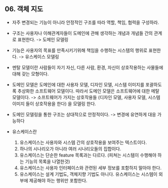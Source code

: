 ## 06. 객체 지도

* 자주 변경되는 기능이 아니라 안정적인 구조를 따라 역할, 책임, 협력을 구성하라.


* 구조는 사용자나 이해관계자들이 도메인에 관해 생각하는 개념과 개념들 간의 관계로 표현한다.  -> 도메인 모델링


* 기능은 사용자의 목표를 만족시키기위해 책임을 수행하는 시스템의 행위로 표현한다. -> 유스케이스 모델링


* 멘탈 모델이란 사람들이 자기 자신, 다른 사람, 환경, 자신이 상호작용하는 사물들에 대해 갖는 모형이다.


* 도메인 모델은 도메인에 대한 사용자 모델, 디자인 모델, 시스템 이미지를 포괄하도록 추상화한 소프트웨어 모델이다. 따라서 도메인 모델은 소프트웨어에 대한 메탈 모델이다. -> 소프트웨어가 가지는 상호작용들 (디자인 모델, 사용자 모델, 시스템 이미지 들이 상호작용을 한다) 을 모델링 한다.


* 도메인 모델링을 통한 구조는 상대적으로 안정적이다. -> 변경에 유연하게 대응 가능하다


* 유스케이스란
    1. 유스케이스는 사용자와 시스템 간의 상호작용을 보여주는 텍스트이다.
    2. 하나의 시나리오가 아니라 여러 시나리오들의 집합이다.
    3. 유스케이스는 단순한 feature 목록과는 다르다. (피쳐는 시스템이 수행해야 하는 기능의 목록을 나열한것)
    4. 유스케이스는 사용자 인터페이스와 관련된 세부 정보를 포함하지 말아야 한다.
    5. 유스케이스는 설계 기법도, 객체지향 기법도 아니다. 유스케이스는 시스템이 외부에 제공해야 하는 행위만 포함한다.

